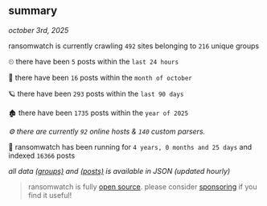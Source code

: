 
## summary
_october 3rd, 2025_

ransomwatch is currently crawling `492` sites belonging to `216` unique groups

⏲ there have been `5` posts within the `last 24 hours`

🦈 there have been `16` posts within the `month of october`

🪐 there have been `293` posts within the `last 90 days`

🏚 there have been `1735` posts within the `year of 2025`

_⚙️ there are currently `92` online hosts & `140` custom parsers._

🦕 ransomwatch has been running for `4 years, 0 months and 25 days` and indexed `16366` posts

_all data  [(groups)](http://ransomwhat.telemetry.ltd/groups) and [(posts)](http://ransomwhat.telemetry.ltd/posts) is available in JSON (updated hourly)_

> ransomwatch is fully [open source](https://github.com/joshhighet/ransomwatch#ransomwatch--). please consider [sponsoring](https://github.com/sponsors/joshhighet) if you find it useful!
